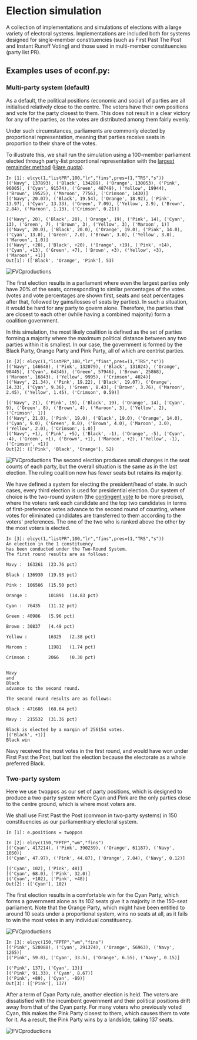 # Election simulation
A collection of implementations and simulations of elections with a large variety of electoral systems. Implementations are included both for systems designed for single-member constituencies (such as First Past The Post and Instant Runoff Voting) and those used in multi-member constituencies (party list PR).

## Examples uses of econf.py:

### Multi-party system (default)

As a default, the political positions (economic and social) of parties are all initialised relatively close to the centre. The voters have their own positions and vote for the party closest to them. This does not result in a clear victory for any of the parties, as the votes are distributed among them fairly evenly.

Under such circumstances, parliaments are commonly elected by proportional representation, meaning that parties receive seats in proportion to their share of the votes.

To illustrate this, we shall run the simulation using a 100-member parliament elected through party-list proportional representation with the <a href=https://en.wikipedia.org/wiki/Largest_remainder_method>largest remainder method</a> (<a href=https://en.wikipedia.org/wiki/Hare_quota>Hare quota</a>).

```
In [1]: elcyc(1,"listPR",100,"lr","fins",pres=(1,"TRS","s"))
[('Navy', 137893), ('Black', 134289), ('Orange', 130053), ('Pink', 96005), ('Cyan', 91574), ('Green', 48749), ('Yellow', 19944), ('Brown', 19525), ('Maroon', 7756), ('Crimson', 1430)]
[('Navy', 20.07), ('Black', 19.54), ('Orange', 18.92), ('Pink', 13.97), ('Cyan', 13.33), ('Green', 7.09), ('Yellow', 2.9), ('Brown', 2.84), ('Maroon', 1.13), ('Crimson', 0.21)]

[('Navy', 20), ('Black', 20), ('Orange', 19), ('Pink', 14), ('Cyan', 13), ('Green', 7), ('Brown', 3), ('Yellow', 3), ('Maroon', 1)]
[('Navy', 20.0), ('Black', 20.0), ('Orange', 19.0), ('Pink', 14.0), ('Cyan', 13.0), ('Green', 7.0), ('Brown', 3.0), ('Yellow', 3.0), ('Maroon', 1.0)]
[('Navy', +20), ('Black', +20), ('Orange', +19), ('Pink', +14), ('Cyan', +13), ('Green', +7), ('Brown', +3), ('Yellow', +3), ('Maroon', +1)]
Out[1]: (['Black', 'Orange', 'Pink'], 53)
```
<img src="diagrams/multiparty.svg" title="FVCproductions" alt="FVCproductions">

The first election results in a parliament where even the largest parties only have 20% of the seats, corresponding to similar percentages of the votes (votes and vote percentages are shown first, seats and seat percentages after that, followed by gains/losses of seats by parties). In such a situation, it would be hard for any party to govern alone. Therefore, the parties that are closest to each other (while having a combined majority) form a coalition government. 

In this simulation, the most likely coalition is defined as the set of parties forming a majority where the maximum political distance between any two parties within it is smallest. In our case, the government is formed by the Black Party, Orange Party and Pink Party, all of which are centrist parties.
```
In [2]: elcyc(1,"listPR",100,"lr","fins",pres=(1,"TRS","s"))
[('Navy', 146648), ('Pink', 132079), ('Black', 131024), ('Orange', 98445), ('Cyan', 64346), ('Green', 57946), ('Brown', 25868), ('Maroon', 16843), ('Yellow', 9995), ('Crimson', 4024)]
[('Navy', 21.34), ('Pink', 19.22), ('Black', 19.07), ('Orange', 14.33), ('Cyan', 9.36), ('Green', 8.43), ('Brown', 3.76), ('Maroon', 2.45), ('Yellow', 1.45), ('Crimson', 0.59)]

[('Navy', 21), ('Pink', 19), ('Black', 19), ('Orange', 14), ('Cyan', 9), ('Green', 8), ('Brown', 4), ('Maroon', 3), ('Yellow', 2), ('Crimson', 1)]
[('Navy', 21.0), ('Pink', 19.0), ('Black', 19.0), ('Orange', 14.0), ('Cyan', 9.0), ('Green', 8.0), ('Brown', 4.0), ('Maroon', 3.0), ('Yellow', 2.0), ('Crimson', 1.0)]
[('Navy', +1), ('Pink', +5), ('Black', -1), ('Orange', -5), ('Cyan', -4), ('Green', +1), ('Brown', +1), ('Maroon', +2), ('Yellow', -1), ('Crimson', +1)]
Out[2]: (['Pink', 'Black', 'Orange'], 52)
```
<img src="diagrams/multiparty2.svg" title="FVCproductions" alt="FVCproductions">
The second election produces small changes in the seat counts of each party, but the overall situation is the same as in the last election. The ruling coalition now has fewer seats but retains its majority.

We have defined a system for electing the president/head of state. In such cases, every third election is used for presidential election. Our system of choice is the two-round system (the <a href=https://en.wikipedia.org/wiki/Contingent_vote>contingent vote</a> to be more precise), where the voters rank each candidate and the top two candidates in terms of first-preference votes advance to the second round of counting, where votes for eliminated candidates are transferred to them according to the voters' preferences. The one of the two who is ranked above the other by the most voters is elected.

```
In [3]: elcyc(1,"listPR",100,"lr","fins",pres=(1,"TRS","s"))
An election in the 1 constituency
has been conducted under the Two-Round System.
The first round results are as follows:

Navy :  163261  (23.76 pct)

Black : 136930  (19.93 pct)

Pink :  106506  (15.50 pct)

Orange :        101891  (14.83 pct)

Cyan :  76435   (11.12 pct)

Green : 40986   (5.96 pct)

Brown : 30837   (4.49 pct)

Yellow :        16325   (2.38 pct)

Maroon :        11981   (1.74 pct)

Crimson :       2066    (0.30 pct)


Navy
and
Black
advance to the second round.

The second round results are as follows:

Black : 471686  (68.64 pct)

Navy :  215532  (31.36 pct)

Black is elected by a margin of 256154 votes.
[('Black', +1)]
Black win

```
Navy received the most votes in the first round, and would have won under First Past the Post, but lost the election because the electorate as a whole preferred Black.


### Two-party system

Here we use <tt>twoppos</tt> as our set of party positions, which is designed to produce a two-party system where Cyan and Pink are the only parties close to the centre ground, which is where most voters are.

We shall use First Past the Post (common in two-party systems) in 150 constituencies as our parliamentrary electoral system.

```
In [1]: e.positions = twoppos

In [2]: elcyc(150,"FPTP","wm","fins")
[('Cyan', 417214), ('Pink', 390239), ('Orange', 61187), ('Navy', 1050)]
[('Cyan', 47.97), ('Pink', 44.87), ('Orange', 7.04), ('Navy', 0.12)]

[('Cyan', 102), ('Pink', 48)]
[('Cyan', 68.0), ('Pink', 32.0)]
[('Cyan', +102), ('Pink', +48)]
Out[2]: (['Cyan'], 102)
```
The first election results in a comfortable win for the Cyan Party, which forms a government alone as its 102 seats give it a majority in the 150-seat parliament. Note that the Orange Party, which might have been entitled to around 10 seats under a proportional system, wins no seats at all, as it fails to win the most votes in any individual constituency.

<img src="diagrams/2pcyanwin.svg" title="FVCproductions" alt="FVCproductions">

```
In [3]: elcyc(150,"FPTP","wm","fins")
[('Pink', 520088), ('Cyan', 291374), ('Orange', 56963), ('Navy', 1265)]
[('Pink', 59.8), ('Cyan', 33.5), ('Orange', 6.55), ('Navy', 0.15)]

[('Pink', 137), ('Cyan', 13)]
[('Pink', 91.33), ('Cyan', 8.67)]
[('Pink', +89), ('Cyan', -89)]
Out[3]: (['Pink'], 137)
```

After a term of Cyan Party rule, another election is held. The voters are dissatisfied with the incumbent government and their political positions drift away from that of the Cyan party. For many voters who previously voted Cyan, this makes the Pink Party closest to them, which causes them to vote for it. As a result, the Pink Party wins by a landslide, taking 137 seats.

<img src="diagrams/2ppinkwin.svg" title="FVCproductions" alt="FVCproductions">